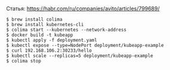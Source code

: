 Статья: https://habr.com/ru/companies/avito/articles/799689/

```
$ brew install colima
$ brew install kubernetes-cli
$ colima start --kubernetes --network-address
$ docker build -t kubeapp
$ kubectl apply -f deployment.yaml
$ kubectl expose --type=NodePort deployment/kubeapp-example
$ curl 192.168.106.2:30233/hello
$ kubectl scale --replicas=5 deployment/kubeapp-example
$ colima stop
```